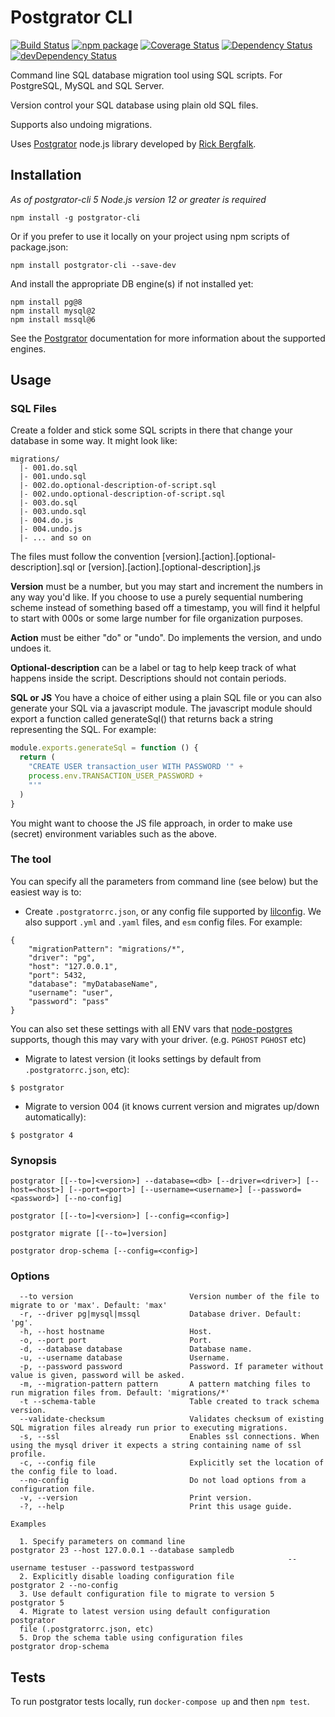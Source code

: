 # Postgrator CLI

[![Build Status][build-badge]][build]
[![npm package][npm-badge]][npm]
[![Coverage Status][coveralls-badge]][coveralls]
[![Dependency Status][dependency-status-badge]][dependency-status]
[![devDependency Status][dev-dependency-status-badge]][dev-dependency-status]

Command line SQL database migration tool using SQL scripts. For PostgreSQL, MySQL and SQL Server.

Version control your SQL database using plain old SQL files.

Supports also undoing migrations.

Uses [Postgrator](https://github.com/rickbergfalk/postgrator) node.js library developed by [Rick Bergfalk](https://github.com/rickbergfalk).

## Installation

*As of postgrator-cli 5 Node.js version 12 or greater is required*

```
npm install -g postgrator-cli
```

Or if you prefer to use it locally on your project using npm scripts of package.json:

```
npm install postgrator-cli --save-dev
```

And install the appropriate DB engine(s) if not installed yet:

```
npm install pg@8
npm install mysql@2
npm install mssql@6
```

See the [Postgrator](https://github.com/rickbergfalk/postgrator) documentation for more information about the supported engines.

## Usage

### SQL Files

Create a folder and stick some SQL scripts in there that change your database in some way. It might look like:

```
migrations/
  |- 001.do.sql
  |- 001.undo.sql
  |- 002.do.optional-description-of-script.sql
  |- 002.undo.optional-description-of-script.sql
  |- 003.do.sql
  |- 003.undo.sql
  |- 004.do.js
  |- 004.undo.js
  |- ... and so on
```

The files must follow the convention
[version].[action].[optional-description].sql or
[version].[action].[optional-description].js

**Version** must be a number, but you may start and increment the numbers in any
way you'd like. If you choose to use a purely sequential numbering scheme
instead of something based off a timestamp, you will find it helpful to start
with 000s or some large number for file organization purposes.

**Action** must be either "do" or "undo". Do implements the version, and undo
undoes it.

**Optional-description** can be a label or tag to help keep track of what
happens inside the script. Descriptions should not contain periods.

**SQL or JS** You have a choice of either using a plain SQL file or you can also
generate your SQL via a javascript module. The javascript module should export a
function called generateSql() that returns back a string representing the SQL.
For example:

```js
module.exports.generateSql = function () {
  return (
    "CREATE USER transaction_user WITH PASSWORD '" +
    process.env.TRANSACTION_USER_PASSWORD +
    "'"
  )
}
```

You might want to choose the JS file approach, in order to make use (secret)
environment variables such as the above.

### The tool

You can specify all the parameters from command line (see below) but the easiest way is to:

* Create `.postgratorrc.json`, or any config file supported by [lilconfig](https://github.com/antonk52/lilconfig). We also support `.yml` and `.yaml` files, and `esm` config files. For example:

```
{
    "migrationPattern": "migrations/*",
    "driver": "pg",
    "host": "127.0.0.1",
    "port": 5432,
    "database": "myDatabaseName",
    "username": "user",
    "password": "pass"
}
```

You can also set these settings with all ENV vars that [node-postgres](https://node-postgres.com/features/connecting#environment-variables) supports, though this may vary with your driver. (e.g. `PGHOST` `PGHOST` etc)

* Migrate to latest version (it looks settings by default from `.postgratorrc.json`, etc):
```
$ postgrator
```

* Migrate to version 004 (it knows current version and migrates up/down automatically):
```
$ postgrator 4
```


### Synopsis

```
postgrator [[--to=]<version>] --database=<db> [--driver=<driver>] [--host=<host>] [--port=<port>] [--username=<username>] [--password=<password>] [--no-config]

postgrator [[--to=]<version>] [--config=<config>]

postgrator migrate [[--to=]version]

postgrator drop-schema [--config=<config>]
```

### Options

```
  --to version                          Version number of the file to migrate to or 'max'. Default: 'max'
  -r, --driver pg|mysql|mssql           Database driver. Default: 'pg'.
  -h, --host hostname                   Host.
  -o, --port port                       Port.
  -d, --database database               Database name.
  -u, --username database               Username.
  -p, --password password               Password. If parameter without value is given, password will be asked.
  -m, --migration-pattern pattern       A pattern matching files to run migration files from. Default: 'migrations/*'
  -t --schema-table                     Table created to track schema version.
  --validate-checksum                   Validates checksum of existing SQL migration files already run prior to executing migrations.
  -s, --ssl                             Enables ssl connections. When using the mysql driver it expects a string containing name of ssl profile.
  -c, --config file                     Explicitly set the location of the config file to load.
  --no-config                           Do not load options from a configuration file.
  -v, --version                         Print version.
  -?, --help                            Print this usage guide.

Examples

  1. Specify parameters on command line                       postgrator 23 --host 127.0.0.1 --database sampledb
                                                              --username testuser --password testpassword
  2. Explicitly disable loading configuration file            postgrator 2 --no-config
  3. Use default configuration file to migrate to version 5   postgrator 5
  4. Migrate to latest version using default configuration    postgrator
  file (.postgratorrc.json, etc)
  5. Drop the schema table using configuration files          postgrator drop-schema
```

## Tests
To run postgrator tests locally, run `docker-compose up` and then `npm test`.

[build-badge]: https://img.shields.io/github/workflow/status/MattiLehtinen/postgrator-cli/test/master?style=flat-square
[build]: https://github.com/MattiLehtinen/postgrator-cli/actions

[npm-badge]: https://img.shields.io/npm/v/postgrator-cli.svg?style=flat-square
[npm]: https://www.npmjs.org/package/postgrator-cli

[coveralls-badge]: https://img.shields.io/coveralls/MattiLehtinen/postgrator-cli/master.svg?style=flat-square
[coveralls]: https://coveralls.io/r/MattiLehtinen/postgrator-cli

[dependency-status-badge]: https://david-dm.org/MattiLehtinen/postgrator-cli.svg?style=flat-square
[dependency-status]: https://david-dm.org/MattiLehtinen/postgrator-cli

[dev-dependency-status-badge]: https://david-dm.org/MattiLehtinen/postgrator-cli/dev-status.svg?style=flat-square
[dev-dependency-status]: https://david-dm.org/MattiLehtinen/postgrator-cli#info=devDependencies
